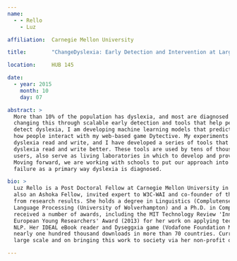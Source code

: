 ```yaml
---
name:
  - - Rello
    - Luz

affiliation:  Carnegie Mellon University

title:        "ChangeDyslexia: Early Detection and Intervention at Large Scale"

location:     HUB 145

date:
  - year: 2015
    month: 10
    day: 07

abstract: >
  More than 10% of the population has dyslexia, and most are diagnosed only after they fail in school. My work is 
  changing this through scalable early detection and tools that help people with dyslexia read and write better. To 
  detect dyslexia, I am developing machine learning models that predict reading and writing difficulties by watching 
  how people interact with my web-based game Dytective. My experiments have revealed differences in how people with 
  dyslexia read and write, and I have developed a series of tools that integrate these results to help people with 
  dyslexia read and write better. These tools are used by tens of thousands of people, which apart from supporting 
  users, also serve as living laboratories in which to develop and prove techniques for detection and intervention. 
  Moving forward, we are working with schools to put our approach into practice at scale to finally eliminate school 
  failure as a primary way dyslexia is diagnosed.

bio: >
  Luz Rello is a Post Doctoral Fellow at Carnegie Mellon University in the Human-Computer Interaction Institute. She is 
  also an Ashoka Fellow, invited expert to W3C-WAI and co-founder of the Cookie Cloud team that creates applications 
  from research results. She holds a degree in Linguistics (Complutense University of Madrid), a MSc in Natural 
  Language Processing (University of Wolverhampton) and a Ph.D. in Computer Science (Pompeu Fabra University). She has 
  received a number of awards, including the MIT Technology Review 'Innovators under 35 Award Spain' (2014) and the 
  European Young Researchers' Award (2013) for her work on applying technology for dyslexia using Linguistics, HCI and 
  NLP. Her IDEAL eBook reader and Dyseggxia game (Vodafone Foundation Mobile for Good Europe Awards 2013) have received 
  nearly one hundred thousand downloads in more than 70 countries. Currently, she is working to detect dyslexia at 
  large scale and on bringing this work to society via her non-profit organization Change Dyslexia.

---
```

